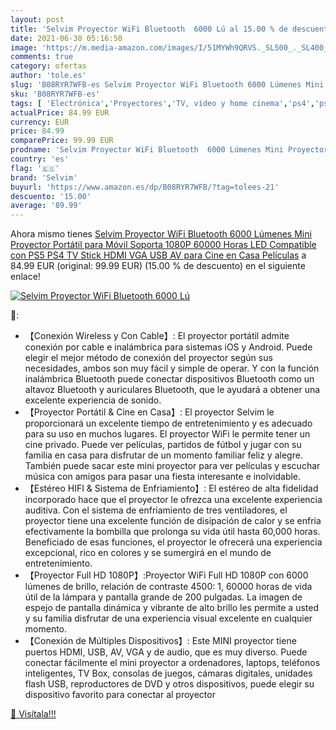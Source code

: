 ```yaml
---
layout: post
title: 'Selvim Proyector WiFi Bluetooth  6000 Lú al 15.00 % de descuento'
date: 2021-06-30 05:16:50
image: 'https://m.media-amazon.com/images/I/51MYWh9QRVS._SL500_._SL400_.jpg'
comments: true
category: ofertas
author: 'tole.es'
slug: 'B08RYR7WFB-es Selvim Proyector WiFi Bluetooth 6000 Lúmenes Mini...'
sku: 'B08RYR7WFB-es'
tags: [ 'Electrónica','Proyectores','TV, vídeo y home cinema','ps4','ps5','selvim', ]
actualPrice: 84.99 EUR
currency: EUR
price: 84.99
comparePrice: 99.99 EUR
prodname: 'Selvim Proyector WiFi Bluetooth  6000 Lúmenes Mini Proyector Portátil para Móvil Soporta 1080P  60000 Horas LED  Compatible con PS5 PS4 TV Stick HDMI VGA USB AV para Cine en Casa Películas'
country: 'es'
flag: '🇪🇸'
brand: 'Selvim'
buyurl: 'https://www.amazon.es/dp/B08RYR7WFB/?tag=tolees-21'
descuento: '15.00'
average: '89.99'
---
```


Ahora mismo tienes [Selvim Proyector WiFi Bluetooth  6000 Lúmenes Mini Proyector Portátil para Móvil Soporta 1080P  60000 Horas LED  Compatible con PS5 PS4 TV Stick HDMI VGA USB AV para Cine en Casa Películas](https://www.amazon.es/dp/B08RYR7WFB/?tag=tolees-21) a 84.99 EUR (original: 99.99 EUR) (15.00 %  de descuento) en el siguiente enlace!

[![Selvim Proyector WiFi Bluetooth  6000 Lú](https://m.media-amazon.com/images/I/51MYWh9QRVS._SL500_._SL400_.jpg)](https://www.amazon.es/dp/B08RYR7WFB/?tag=tolees-21)

🔎:

- 【Conexión Wireless y Con Cable】: El proyector portátil admite conexión por cable e inalámbrica para sistemas iOS y Android. Puede elegir el mejor método de conexión del proyector según sus necesidades, ambos son muy fácil y simple de operar. Y con la función inalámbrica Bluetooth puede conectar dispositivos Bluetooth como un altavoz Bluetooth y auriculares Bluetooth, que le ayudará a obtener una excelente experiencia de sonido.
- 【Proyector Portátil & Cine en Casa】: El proyector Selvim le proporcionará un excelente tiempo de entretenimiento y es adecuado para su uso en muchos lugares. El proyector WiFi le permite tener un cine privado. Puede ver películas, partidos de fútbol y jugar con su familia en casa para disfrutar de un momento familiar feliz y alegre. También puede sacar este mini proyector para ver películas y escuchar música con amigos para pasar una fiesta interesante e inolvidable.
- 【Estéreo HIFI & Sistema de Enfriamiento】: El estéreo de alta fidelidad incorporado hace que el proyector le ofrezca una excelente experiencia auditiva. Con el sistema de enfriamiento de tres ventiladores, el proyector tiene una excelente función de disipación de calor y se enfria efectivamente la bombilla que prolonga su vida útil hasta 60,000 horas. Beneficiado de esas funciones, el proyector le ofrecerá una experiencia excepcional, rico en colores y se sumergirá en el mundo de entretenimiento.
- 【Proyector Full HD 1080P】:Proyector WiFi Full HD 1080P con 6000 lúmenes de brillo, relación de contraste 4500: 1, 60000 horas de vida útil de la lámpara y pantalla grande de 200 pulgadas. La imagen de espejo de pantalla dinámica y vibrante de alto brillo les permite a usted y su familia disfrutar de una experiencia visual excelente en cualquier momento.
- 【Conexión de Múltiples Dispositivos】: Este MINI proyector tiene puertos HDMI, USB, AV, VGA y de audio, que es muy diverso. Puede conectar fácilmente el mini proyector a ordenadores, laptops, teléfonos inteligentes, TV Box, consolas de juegos, cámaras digitales, unidades flash USB, reproductores de DVD y otros dispositivos, puede elegir su dispositivo favorito para conectar al proyector

[🛒 Visítala!!!](https://www.amazon.es/dp/B08RYR7WFB/?tag=tolees-21)

